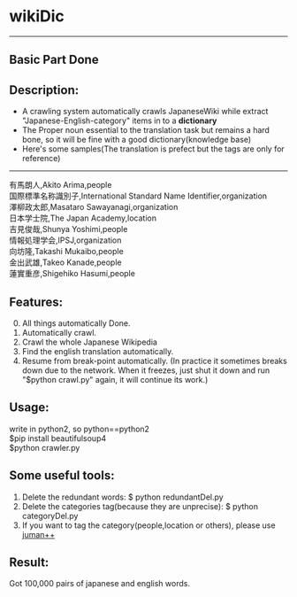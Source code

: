# wikiDic
---
## Basic Part Done

## Description:
* A crawling system automatically crawls JapaneseWiki while extract "Japanese-English-category" items in to a **dictionary**
* The Proper noun essential to the translation task but remains a hard bone, so it will be fine with a good dictionary(knowledge base)
* Here's some samples(The translation is prefect but the tags are only for reference)
---
有馬朗人,Akito Arima,people  
国際標準名称識別子,International Standard Name Identifier,organization  
澤柳政太郎,Masataro Sawayanagi,organization  
日本学士院,The Japan Academy,location  
吉見俊哉,Shunya Yoshimi,people  
情報処理学会,IPSJ,organization  
向坊隆,Takashi Mukaibo,people  
金出武雄,Takeo Kanade,people  
蓮實重彦,Shigehiko Hasumi,people  

## Features:
0. All things automatically Done.
1. Automatically crawl.
2. Crawl the whole Japanese Wikipedia
3. Find the english translation automatically.
4. Resume from break-point automatically. (In practice it sometimes breaks down due to the network. When it freezes, just shut it down and run "$python crawl.py" again, it will continue its work.)

## Usage:
write in python2, so python==python2<br>
$pip install beautifulsoup4<br>
$python crawler.py

## Some useful tools:
1. Delete the redundant words: $ python redundantDel.py
2. Delete the categories tag(because they are unprecise): $ python categoryDel.py
3. If you want to tag the category(people,location or others), please use [juman++](http://nlp.ist.i.kyoto-u.ac.jp/index.php?JUMAN++)

## Result:
Got 100,000 pairs of japanese and english words.
